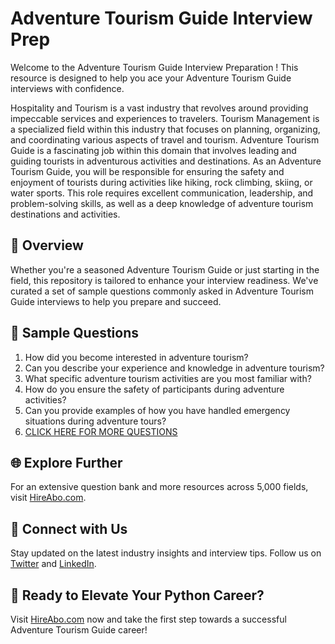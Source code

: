 # Adventure Tourism Guide Interview Prep

Welcome to the Adventure Tourism Guide Interview Preparation ! This resource is designed to help you ace your Adventure Tourism Guide interviews with confidence.

Hospitality and Tourism is a vast industry that revolves around providing impeccable services and experiences to travelers. Tourism Management is a specialized field within this industry that focuses on planning, organizing, and coordinating various aspects of travel and tourism. Adventure Tourism Guide is a fascinating job within this domain that involves leading and guiding tourists in adventurous activities and destinations. As an Adventure Tourism Guide, you will be responsible for ensuring the safety and enjoyment of tourists during activities like hiking, rock climbing, skiing, or water sports. This role requires excellent communication, leadership, and problem-solving skills, as well as a deep knowledge of adventure tourism destinations and activities.

## 🚀 Overview

Whether you're a seasoned Adventure Tourism Guide or just starting in the field, this repository is tailored to enhance your interview readiness. We've curated a set of sample questions commonly asked in Adventure Tourism Guide interviews to help you prepare and succeed.

## 📝 Sample Questions

1. How did you become interested in adventure tourism?
2. Can you describe your experience and knowledge in adventure tourism?
3. What specific adventure tourism activities are you most familiar with?
4. How do you ensure the safety of participants during adventure activities?
5. Can you provide examples of how you have handled emergency situations during adventure tours?
6. [CLICK HERE FOR MORE QUESTIONS](https://hireabo.com/job/11_1_9/Adventure%20Tourism%20Guide)

## 🌐 Explore Further

For an extensive question bank and more resources across 5,000 fields, visit [HireAbo.com](https://www.hireabo.com).

## 📱 Connect with Us

Stay updated on the latest industry insights and interview tips. Follow us on [Twitter](https://twitter.com/hireabo) and [LinkedIn](https://www.linkedin.com/in/hire-abo-3609972a8/).

## 🚀 Ready to Elevate Your Python Career?

Visit [HireAbo.com](https://www.hireabo.com) now and take the first step towards a successful Adventure Tourism Guide career!